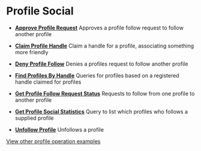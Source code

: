 # Profile Social

- **[Approve Profile Request](/example-operations/profile/social/ApproveProfileRequest.graphql)**
  Approves a profile follow request to follow another profile

- **[Claim Profile Handle](/example-operations/profile/social/ClaimProfileHandle.graphql)**
  Claim a handle for a profile, associating something more friendly

- **[Deny Profile Follow](/example-operations/profile/social/DenyProfileFollow.graphql)**
  Denies a profiles request to follow another profile

- **[Find Profiles By Handle](/example-operations/profile/social/FindProfilesByHandle.graphql)**
  Queries for profiles based on a registered handle claimed for profiles

- **[Get Profile Follow Request Status](/example-operations/profile/social/GetProfileFollowRequestStatus.graphql)**
  Requests to follow from one profile to another profile

- **[Get Profile Social Statistics](/example-operations/profile/social/GetProfileSocialStatistics.graphql)**
  Query to list which profiles who follows a supplied profile

- **[Unfollow Profile](/example-operations/profile/social/UnfollowProfile.graphql)**
  Unfollows a profile

[View other profile operation examples](/example-operations/profile)
